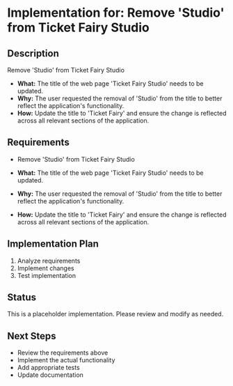 # Implementation for: Remove 'Studio' from Ticket Fairy Studio

## Description
Remove 'Studio' from Ticket Fairy Studio

- **What:** The title of the web page 'Ticket Fairy Studio' needs to be updated.
- **Why:** The user requested the removal of 'Studio' from the title to better reflect the application's functionality.
- **How:** Update the title to 'Ticket Fairy' and ensure the change is reflected across all relevant sections of the application.

## Requirements
- Remove 'Studio' from Ticket Fairy Studio

- **What:** The title of the web page 'Ticket Fairy Studio' needs to be updated.
- **Why:** The user requested the removal of 'Studio' from the title to better reflect the application's functionality.
- **How:** Update the title to 'Ticket Fairy' and ensure the change is reflected across all relevant sections of the application.

## Implementation Plan
1. Analyze requirements
2. Implement changes
3. Test implementation

## Status
This is a placeholder implementation. Please review and modify as needed.

## Next Steps
- Review the requirements above
- Implement the actual functionality
- Add appropriate tests
- Update documentation
